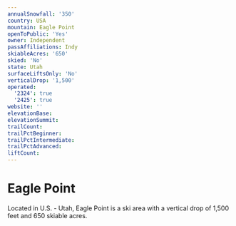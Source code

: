 ```yaml
---
annualSnowfall: '350'
country: USA
mountain: Eagle Point
openToPublic: 'Yes'
owner: Independent
passAffiliations: Indy
skiableAcres: '650'
skied: 'No'
state: Utah
surfaceLiftsOnly: 'No'
verticalDrop: '1,500'
operated:
  '2324': true
  '2425': true
website: ''
elevationBase:
elevationSummit:
trailCount:
trailPctBeginner:
trailPctIntermediate:
trailPctAdvanced:
liftCount:
---
```



# Eagle Point

Located in U.S. - Utah, Eagle Point is a ski area with a vertical drop of 1,500 feet and 650 skiable acres.

